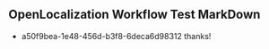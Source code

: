 ## OpenLocalization Workflow Test MarkDown
* a50f9bea-1e48-456d-b3f8-6deca6d98312 
thanks!<!--HONumber=Mar16_HO2-->
